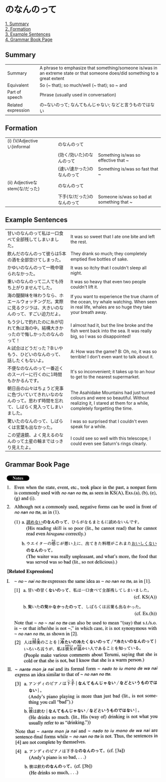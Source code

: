 # のなんのって

[1. Summary](#summary)<br>
[2. Formation](#formation)<br>
[3. Example Sentences](#example-sentences)<br>
[4. Grammar Book Page](#grammar-book-page)<br>


## Summary

<table><tr>   <td>Summary</td>   <td>A phrase to emphasize that something/someone is/was in an extreme state or that someone does/did something to a great extent</td></tr><tr>   <td>Equivalent</td>   <td>So (~ that); so much/well (~ that); so ~ and</td></tr><tr>   <td>Part of speech</td>   <td>Phrase (usually used in conversation)</td></tr><tr>   <td>Related expression</td>   <td>の~ないのって; なんてもんじゃない; などと言うものではない</td></tr></table>

## Formation

<table class="table"><tbody><tr class="tr head"><td class="td"><span class="numbers">(i)</span> <span class="bold">{V/Adjectiveい}informal</span></td><td class="td"><span class="concept">のなんのって</span></td><td class="td"></td></tr><tr class="tr"><td class="td"></td><td class="td"><span>{効く/効いた}</span><span class="concept">のなんのって</span></td><td class="td"><span>Something is/was so effective that ~</span></td></tr><tr class="tr"><td class="td"></td><td class="td"><span>{速い/速かった}</span><span class="concept">のなんのって</span></td><td class="td"><span>Something is/was so fast that ~</span></td></tr><tr class="tr head"><td class="td"><span class="numbers">(ii)</span> <span class="bold">Adjectiveなstem{な/だった}</span></td><td class="td"><span class="concept">のなんのって</span></td><td class="td"></td></tr><tr class="tr"><td class="td"></td><td class="td"><span>下手{な/だった}</span><span class="concept">のなんのって</span></td><td class="td"><span>Someone is/was so bad at something that ~</span></td></tr></tbody></table>

## Example Sentences

<table><tr>   <td>甘いのなんのって私は一口食べて全部残してしまいました。</td>   <td>It was so sweet that I ate one bite and left the rest.</td></tr><tr>   <td>飲んだのなんのって彼らは5本の酒を全部空けてしまった。</td>   <td>They drank so much; they completely emptied ﬁve bottles of sake.</td></tr><tr>   <td>かゆいのなんのって一晩中寝られなかった。</td>   <td>It was so itchy that I couldn't sleep all night.</td></tr><tr>   <td>重いのなんのって二人でも持ち上がりませんでした。</td>   <td>It was so heavy that even two people couldn't lift it.</td></tr><tr>   <td>海の醍醐味を味わうなら、ホエールウォッチングだ。実際に見るクジラは、大きいのなんのって、すごい迫力だよ。</td>   <td>If you want to experience the true charm of the ocean, try whale watching. When seen in real life, whales are so huge they take your breath away.</td></tr><tr>   <td>もう少しで釣れたのに糸が切れて魚は海の中。結構大きかったので悔しかったのなんのって！</td>   <td>I almost had it, but the line broke and the ﬁsh went back into the sea. It was really big, so I was so disappointed!</td></tr><tr>   <td>A:試合はどうだった？B:いやもう、ひどいのなんのって、話したくもないよ。</td>   <td>A: How was the game? B: Oh, no, it was so terrible! I don't even want to talk about it.</td></tr><tr>   <td>不便なのなんのって一番近くのスーパーに行くのに1時間もかかるんです。</td>   <td>It's so inconvenient; it takes up to an hour to get to the nearest supermarket.</td></tr><tr>   <td>朝日岳の山々はちょうど見事に色づいていてきれいなのなんのって。思わず時間を忘れて、しばらく見入ってしまいました。</td>   <td>The Asahidake Mountains had just turned colours and were so beautiful. Without realizing it, I stared at them for a while, completely forgetting the time.</td></tr><tr>   <td>驚いたのなんのって、しばらくは言葉も出なかった。</td>   <td>I was so surprised that I couldn't even speak for a while.</td></tr><tr>   <td>この望遠鏡、よく見えるのなんのって土星の輪まではっきり見えたよ。</td>   <td>I could see so well with this telescope; I could even see Saturn's rings clearly.</td></tr></table>

## Grammar Book Page

![](../img/Advancedのなんのって.png)

